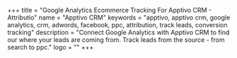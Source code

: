 +++
title = "Google Analytics Ecommerce Tracking For Apptivo CRM - Attributio"
name = "Apptivo CRM"
keywords = "apptivo, apptivo crm, google analytics, crm, adwords, facebook, ppc, attribution, track leads, conversion tracking"
description = "Connect Google Analytics with Apptivo CRM to find our where your leads are coming from. Track leads from the source - from search to ppc."
logo = ""
+++
